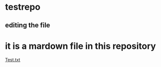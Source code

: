 # testrepo
## editing the file
# it is a mardown file in this repository
[Test.txt](https://github.com/mithunda94/testrepo/files/7120852/Test.txt)
